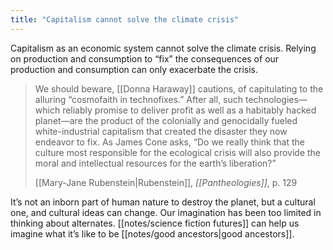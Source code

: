 ```yaml
---
title: "Capitalism cannot solve the climate crisis"
---
```


Capitalism as an economic system cannot solve the climate crisis. Relying on production and consumption to “fix” the consequences of our production and consumption can only exacerbate the crisis. 

> We should beware, [[Donna Haraway]] cautions, of capitulating to the alluring “cosmofaith in technofixes.” After all, such technologies—which reliably promise to deliver profit as well as a habitably hacked planet—are the product of the colonially and genocidally fueled white-industrial capitalism that created the disaster they now endeavor to fix. As James Cone asks, “Do we really think that the culture most responsible for the ecological crisis will also provide the moral and intellectual resources for the earth’s liberation?” 
> 
> [[Mary-Jane Rubenstein|Rubenstein]], *[[Pantheologies]]*, p. 129


It’s not an inborn part of human nature to destroy the planet, but a cultural one, and cultural ideas can change. Our imagination has been too limited in thinking about alternates. [[notes/science fiction futures]] can help us imagine what it’s like to be [[notes/good ancestors|good ancestors]].